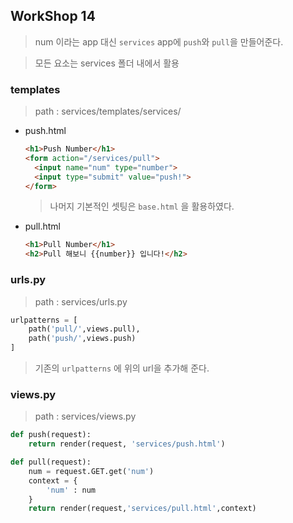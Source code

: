 ## WorkShop 14

> num 이라는 app 대신 `services` app에 `push`와 `pull`을 만들어준다.

> 모든 요소는 services 폴더 내에서 활용

### templates

> path : services/templates/services/

* push.html

  ```html
  <h1>Push Number</h1>
  <form action="/services/pull">
    <input name="num" type="number">
    <input type="submit" value="push!">
  </form>
  ```

  > 나머지 기본적인 셋팅은 `base.html` 을 활용하였다.

* pull.html

  ```html
  <h1>Pull Number</h1>
  <h2>Pull 해보니 {{number}} 입니다!</h2>
  ```

### urls.py

> path : services/urls.py

```python
urlpatterns = [
    path('pull/',views.pull),
    path('push/',views.push)
]
```

> 기존의 `urlpatterns` 에 위의 url을 추가해 준다.



### views.py

> path : services/views.py

```python
def push(request):
    return render(request, 'services/push.html')

def pull(request):
    num = request.GET.get('num')
    context = {
        'num' : num
    }
    return render(request,'services/pull.html',context)
```

